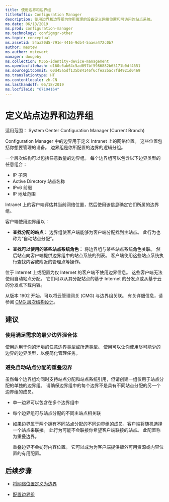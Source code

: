 ```yaml
---
title: 使用边界和边界组
titleSuffix: Configuration Manager
description: 使用边界和边界组为你所管理的设备定义网络位置和可访问的站点系统。
ms.date: 06/18/2019
ms.prod: configuration-manager
ms.technology: configmgr-other
ms.topic: conceptual
ms.assetid: 54aa20d5-791e-4416-9db4-5aaea472c0b7
author: mestew
ms.author: mstewart
manager: dougeby
ms.collection: M365-identity-device-management
ms.openlocfilehash: d160c6ab64c5ad097bf5986882b65171b0df4651
ms.sourcegitcommit: 60d45a5df135b84146f6cfea2bac7fd4921d0469
ms.translationtype: HT
ms.contentlocale: zh-CN
ms.lasthandoff: 06/18/2019
ms.locfileid: "67194164"
---
```

# <a name="define-site-boundaries-and-boundary-groups"></a>定义站点边界和边界组

适用范围：  System Center Configuration Manager (Current Branch)

Configuration Manager 中的边界用于定义 Intranet 上的网络位置。  这些位置包括你想要管理的设备。 边界组是你所配置的边界的逻辑分组。 

一个层次结构可以包括任意数量的边界组。 每个边界组可以包含以下边界类型的任意组合：  

- IP 子网  
- Active Directory 站点名称  
- IPv6 前缀  
- IP 地址范围  

Intranet 上的客户端评估其当前网络位置，然后使用该信息确定它们所属的边界组。  

客户端使用边界组以：  

- **查找分配的站点：** 边界组使客户端能够为客户端分配找到主站点。 此行为也称为“自动站点分配”。   

- **查找可以使用的某些站点系统角色：** 将边界组与某些站点系统角色关联。 然后站点向客户端提供边界组中的站点系统的列表。 客户端使用这些站点系统执行查找内容或附近的管理点等操作。  

位于 Internet 上或配置为仅 Internet 的客户端不使用边界信息。 这些客户端无法使用自动站点分配。 它们可以从其分配站点的基于 Internet 的分发点或从基于云的分发点下载内容。  

从版本 1902 开始，可以将云管理网关 (CMG) 与边界组关联。 有关详细信息，请参阅 [CMG 层次结构设计](/sccm/core/clients/manage/cmg/plan-cloud-management-gateway#hierarchy-design)。<!--3640932-->


## <a name="BKMK_BoundaryBestPractices"></a> 建议

### <a name="use-a-mix-of-the-fewest-boundaries-that-meet-your-needs"></a>使用满足需求的最少边界混合体

使用适用于你的环境的任意边界类型或所选类型。 使用可以让你使用尽可能少的边界的边界类型，以便简化管理任务。

### <a name="avoid-overlapping-boundaries-for-automatic-site-assignment"></a>避免自动站点分配的重叠边界

虽然每个边界组均同时支持站点分配和站点系统引用，但请创建一组仅用于站点分配的单独的边界组。 请确保边界组中的每个边界不是具有不同站点分配的另一个边界组的成员。

- 单一边界可以包含在多个边界组中  

- 每个边界组可与站点分配的不同主站点相关联  

- 如果边界属于两个拥有不同站点分配的不同边界组的成员，客户端将随机选择一个站点来联接。 此行为可能不会联接你希望客户端联接的站点。 此配置称为重叠边界。   

    重叠边界不会妨碍内容位置。 它可以成为为客户端提供额外可用资源或内容位置的有用配置。  


## <a name="next-steps"></a>后续步骤

- [将网络位置定义为边界](/sccm/core/servers/deploy/configure/boundaries)

- [配置边界组](/sccm/core/servers/deploy/configure/boundary-groups)
